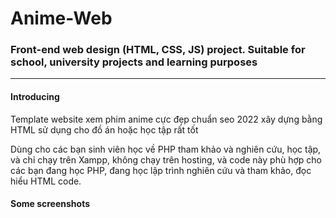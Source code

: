 # Anime-Web
<h3>Front-end web design (HTML, CSS, JS) project.  Suitable for school, university projects and learning purposes</h3>
<hr>
<h4>Introducing</h4>
<p>Template website xem phim anime cực đẹp chuẩn seo 2022 xây dựng bằng HTML sử dụng cho đồ án hoặc học tập rất tốt</p>
<p>Dùng cho các bạn sinh viên học về PHP tham khảo và nghiên cứu, học tập, và chỉ chạy trên Xampp,
không chạy trên hosting, và code này phù hợp cho các bạn đang học PHP, đang học lập trình nghiên cứu và tham khảo, đọc hiểu HTML code.</p>
<h4>Some screenshots</h4>
<img src="">

